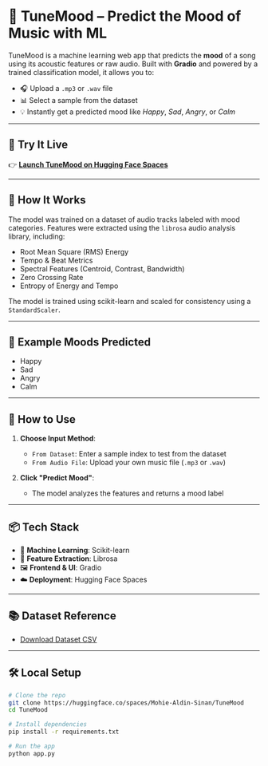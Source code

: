 # 🎵 TuneMood – Predict the Mood of Music with ML

TuneMood is a machine learning web app that predicts the **mood** of a song using its acoustic features or raw audio. Built with **Gradio** and powered by a trained classification model, it allows you to:

- 🎧 Upload a `.mp3` or `.wav` file  
- 📊 Select a sample from the dataset  
- 💡 Instantly get a predicted mood like *Happy*, *Sad*, *Angry*, or *Calm*

---

## 🚀 Try It Live

👉 [**Launch TuneMood on Hugging Face Spaces**](https://huggingface.co/spaces/Mohie-Aldin-Sinan/TuneMood)

---

## 🧠 How It Works

The model was trained on a dataset of audio tracks labeled with mood categories. Features were extracted using the `librosa` audio analysis library, including:

- Root Mean Square (RMS) Energy  
- Tempo & Beat Metrics  
- Spectral Features (Centroid, Contrast, Bandwidth)  
- Zero Crossing Rate  
- Entropy of Energy and Tempo  

The model is trained using scikit-learn and scaled for consistency using a `StandardScaler`.

---

## 🧪 Example Moods Predicted

- Happy  
- Sad  
- Angry  
- Calm

---

## 📁 How to Use

1. **Choose Input Method**:
   - `From Dataset`: Enter a sample index to test from the dataset
   - `From Audio File`: Upload your own music file (`.mp3` or `.wav`)

2. **Click "Predict Mood"**:
   - The model analyzes the features and returns a mood label

---

## 📦 Tech Stack

- 🧠 **Machine Learning**: Scikit-learn
- 🎼 **Feature Extraction**: Librosa
- 🖼️ **Frontend & UI**: Gradio
- ☁️ **Deployment**: Hugging Face Spaces

---

## 📚 Dataset Reference

- [Download Dataset CSV](https://github.com/Mohie-Aldin-Sinan/TuneMood/blob/main/data/Acoustic%20Features.csv)

---

## 🛠️ Local Setup

```bash
# Clone the repo
git clone https://huggingface.co/spaces/Mohie-Aldin-Sinan/TuneMood
cd TuneMood

# Install dependencies
pip install -r requirements.txt

# Run the app
python app.py
